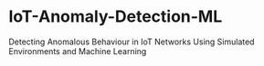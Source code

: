 # IoT-Anomaly-Detection-ML
Detecting Anomalous Behaviour in IoT Networks Using Simulated Environments and Machine Learning
